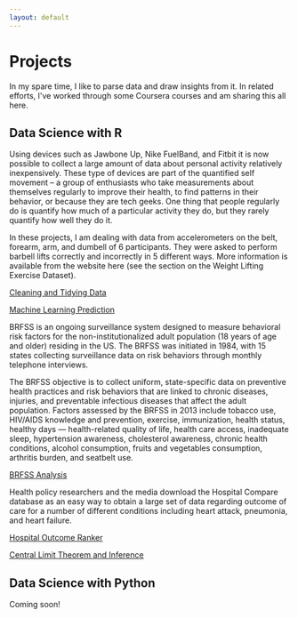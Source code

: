 ```yaml
---
layout: default
---
```


# Projects

In my spare time, I like to parse data and draw insights from it. In related efforts, I've worked through some Coursera courses and am sharing this all here.

## Data Science with R

Using devices such as Jawbone Up, Nike FuelBand, and Fitbit it is now possible to collect a large amount of data about personal activity relatively inexpensively. These type of devices are part of the quantified self movement – a group of enthusiasts who take measurements about themselves regularly to improve their health, to find patterns in their behavior, or because they are tech geeks. One thing that people regularly do is quantify how much of a particular activity they do, but they rarely quantify how well they do it.

In these projects, I am dealing with data from accelerometers on the belt, forearm, arm, and dumbell of 6 participants. They were asked to perform barbell lifts correctly and incorrectly in 5 different ways. More information is available from the website here (see the section on the Weight Lifting Exercise Dataset).

<a href="cleaning_data_project/index.html">Cleaning and Tidying Data</a> 

<a href="practical_machine_learning_project/index.html">Machine Learning Prediction</a>

BRFSS is an ongoing surveillance system designed to measure behavioral risk factors for the non-institutionalized adult population (18 years of age and older) residing in the US. The BRFSS was initiated in 1984, with 15 states collecting surveillance data on risk behaviors through monthly telephone interviews.

The BRFSS objective is to collect uniform, state-specific data on preventive health practices and risk behaviors that are linked to chronic diseases, injuries, and preventable infectious diseases that affect the adult population. Factors assessed by the BRFSS in 2013 include tobacco use, HIV/AIDS knowledge and prevention, exercise, immunization, health status, healthy days — health-related quality of life, health care access, inadequate sleep, hypertension awareness, cholesterol awareness, chronic health conditions, alcohol consumption, fruits and vegetables consumption, arthritis burden, and seatbelt use.

<a href="BRFSS_Statistics/index.html">BRFSS Analysis</a>

Health policy researchers and the media download the Hospital Compare database as an easy way to obtain a large set of data regarding outcome of care for a number of different conditions including heart attack, pneumonia, and heart failure.

<a href="programming_R_healthcare/index.html">Hospital Outcome Ranker</a> 

<a href="Inference_project/index.html">Central Limit Theorem and Inference</a>

## Data Science with Python

Coming soon!

